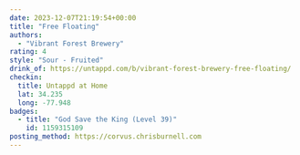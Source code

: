 ```yaml
---
date: 2023-12-07T21:19:54+00:00
title: "Free Floating"
authors:
  - "Vibrant Forest Brewery"
rating: 4
style: "Sour - Fruited"
drink_of: https://untappd.com/b/vibrant-forest-brewery-free-floating/
checkin:
  title: Untappd at Home
  lat: 34.235
  long: -77.948
badges:
  - title: "God Save the King (Level 39)"
    id: 1159315109
posting_method: https://corvus.chrisburnell.com
---
```

